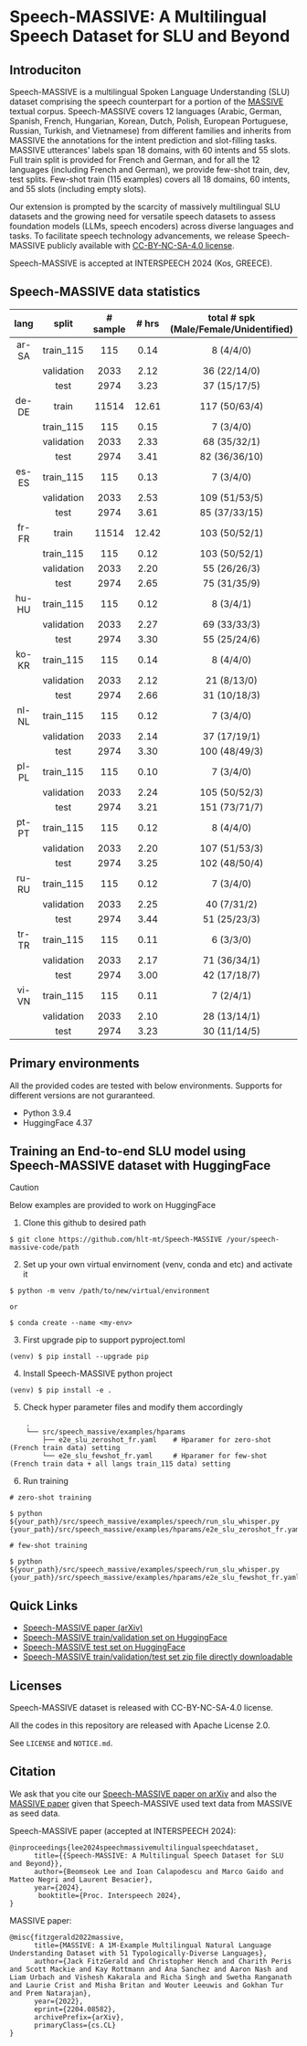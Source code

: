 # Speech-MASSIVE: A Multilingual Speech Dataset for SLU and Beyond



## Introduciton

Speech-MASSIVE is a multilingual Spoken Language Understanding (SLU) dataset comprising the speech counterpart for a portion of the [MASSIVE](https://arxiv.org/abs/2204.08582) textual corpus. Speech-MASSIVE covers 12 languages (Arabic, German, Spanish, French, Hungarian, Korean, Dutch, Polish, European Portuguese, Russian, Turkish, and Vietnamese) from different families and inherits from MASSIVE the annotations for the intent prediction and slot-filling tasks. MASSIVE utterances' labels span 18 domains, with 60 intents and 55 slots. Full train split is provided for French and German, and for all the 12 languages (including French and German), we provide few-shot train, dev, test splits. Few-shot train (115 examples) covers all 18 domains, 60 intents, and 55 slots (including empty slots).

Our extension is prompted by the scarcity of massively multilingual SLU datasets and the growing need for versatile speech datasets to assess foundation models (LLMs, speech encoders) across diverse languages and tasks. To facilitate speech technology advancements, we release Speech-MASSIVE publicly available with [CC-BY-NC-SA-4.0 license](https://creativecommons.org/licenses/by-nc-sa/4.0/deed.en).

Speech-MASSIVE is accepted at INTERSPEECH 2024 (Kos, GREECE).

## Speech-MASSIVE data statistics

| lang | split      | # sample | # hrs | total # spk </br>(Male/Female/Unidentified) |
|:---:|:---:|:---:|:---:|:---:|
| ar-SA | train_115 | 115 | 0.14 | 8 (4/4/0) |
| | validation | 2033 | 2.12 | 36 (22/14/0) |
| | test | 2974 | 3.23 | 37 (15/17/5) |
| de-DE | train | 11514 | 12.61 | 117 (50/63/4) |
| | train_115 | 115 | 0.15 | 7 (3/4/0) |
| | validation | 2033 | 2.33 | 68 (35/32/1) |
| | test | 2974 | 3.41 | 82 (36/36/10) |
| es-ES | train_115 | 115 | 0.13 | 7 (3/4/0) |
| | validation | 2033 | 2.53  | 109 (51/53/5) |
| | test | 2974 | 3.61  | 85 (37/33/15) |
| fr-FR | train | 11514 | 12.42 | 103 (50/52/1) |
| | train_115 | 115 | 0.12 | 103 (50/52/1) |
| | validation | 2033 | 2.20 | 55 (26/26/3) |
| | test | 2974 | 2.65 | 75 (31/35/9) |
| hu-HU | train_115 | 115 | 0.12 | 8 (3/4/1) |
| | validation | 2033 | 2.27 | 69 (33/33/3) |
| | test | 2974 | 3.30 | 55 (25/24/6) |
| ko-KR | train_115 | 115 | 0.14 | 8 (4/4/0) |
| | validation | 2033 | 2.12 | 21 (8/13/0) |
| | test | 2974 | 2.66 | 31 (10/18/3) |
| nl-NL | train_115 | 115 | 0.12 | 7 (3/4/0) |
| | validation | 2033 | 2.14 | 37 (17/19/1) |
| | test | 2974 | 3.30 | 100 (48/49/3) |
| pl-PL | train_115 | 115 | 0.10 | 7 (3/4/0) |
| | validation | 2033 | 2.24 | 105 (50/52/3) |
| | test | 2974 | 3.21 | 151 (73/71/7) |
| pt-PT | train_115 | 115 | 0.12 | 8 (4/4/0) |
| | validation | 2033 | 2.20 | 107 (51/53/3) |
| | test | 2974 | 3.25 | 102 (48/50/4) |
| ru-RU | train_115 | 115 | 0.12 | 7 (3/4/0) |
| | validation | 2033 | 2.25 | 40 (7/31/2) |
| | test | 2974 | 3.44 | 51 (25/23/3) |
| tr-TR | train_115 | 115 | 0.11 | 6 (3/3/0) |
| | validation | 2033 | 2.17 | 71 (36/34/1) |
| | test | 2974 | 3.00 | 42 (17/18/7) |
| vi-VN | train_115 | 115 | 0.11 | 7 (2/4/1) |
| | validation | 2033 | 2.10 | 28 (13/14/1) |
| | test | 2974 | 3.23 | 30 (11/14/5) |


## Primary environments
All the provided codes are tested with below environments. Supports for different versions are not guraranteed.
- Python 3.9.4
- HuggingFace 4.37


## Training an End-to-end SLU model using Speech-MASSIVE dataset with HuggingFace

> [!CAUTION]
> Below examples are provided to work on HuggingFace

1. Clone this github to desired path
```
$ git clone https://github.com/hlt-mt/Speech-MASSIVE /your/speech-massive-code/path
```

2. Set up your own virtual envirnoment (venv, conda and etc) and activate it
```
$ python -m venv /path/to/new/virtual/environment

or

$ conda create --name <my-env>
```

3. First upgrade pip to support pyproject.toml
```
(venv) $ pip install --upgrade pip
```

4. Install Speech-MASSIVE python project
```
(venv) $ pip install -e .
```

5. Check hyper parameter files and modify them accordingly
```
    .
    └── src/speech_massive/examples/hparams
        ├── e2e_slu_zeroshot_fr.yaml    # Hparamer for zero-shot (French train data) setting
        └── e2e_slu_fewshot_fr.yaml     # Hparamer for few-shot (French train data + all langs train_115 data) setting
```

6. Run training
```
# zero-shot training

$ python ${your_path}/src/speech_massive/examples/speech/run_slu_whisper.py {your_path}/src/speech_massive/examples/hparams/e2e_slu_zeroshot_fr.yaml

# few-shot training

$ python ${your_path}/src/speech_massive/examples/speech/run_slu_whisper.py {your_path}/src/speech_massive/examples/hparams/e2e_slu_fewshot_fr.yaml
```


## Quick Links
- [Speech-MASSIVE paper (arXiv)](https://arxiv.org/abs/2408.03900)
- [Speech-MASSIVE train/validation set on HuggingFace](https://huggingface.co/datasets/FBK-MT/Speech-MASSIVE)
- [Speech-MASSIVE test set on HuggingFace](https://huggingface.co/datasets/FBK-MT/Speech-MASSIVE-test)
- [Speech-MASSIVE train/validation/test set zip file directly downloadable](https://mt.fbk.eu/speech-massive)

## Licenses
Speech-MASSIVE dataset is released with CC-BY-NC-SA-4.0 license.

All the codes in this repository are released with Apache License 2.0.

See `LICENSE` and `NOTICE.md`.

## Citation

We ask that you cite our [Speech-MASSIVE paper on arXiv](https://arxiv.org/abs/2408.03900) and also the [MASSIVE paper](https://arxiv.org/abs/2204.08582) given that Speech-MASSIVE used text data from MASSIVE as seed data.



Speech-MASSIVE paper (accepted at INTERSPEECH 2024):
```
@inproceedings{lee2024speechmassivemultilingualspeechdataset,
      title={{Speech-MASSIVE: A Multilingual Speech Dataset for SLU and Beyond}}, 
      author={Beomseok Lee and Ioan Calapodescu and Marco Gaido and Matteo Negri and Laurent Besacier},
      year={2024},
       booktitle={Proc. Interspeech 2024},
}
```

MASSIVE paper:
```
@misc{fitzgerald2022massive,
      title={MASSIVE: A 1M-Example Multilingual Natural Language Understanding Dataset with 51 Typologically-Diverse Languages}, 
      author={Jack FitzGerald and Christopher Hench and Charith Peris and Scott Mackie and Kay Rottmann and Ana Sanchez and Aaron Nash and Liam Urbach and Vishesh Kakarala and Richa Singh and Swetha Ranganath and Laurie Crist and Misha Britan and Wouter Leeuwis and Gokhan Tur and Prem Natarajan},
      year={2022},
      eprint={2204.08582},
      archivePrefix={arXiv},
      primaryClass={cs.CL}
}
```